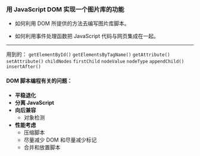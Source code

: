 ### 用 JavaScript  DOM 实现一个图片库的功能

- 如何利用 DOM 所提供的方法去编写图片库脚本。

- 如何利用事件处理函数把 JavaScript 代码与网页集成在一起。

---
用到的：
`getElementById()`
`getElementsByTagName()`
`getAttribute()`
`setAttribute()`
`childNodes`
`firstChild`
`nodeValue`
`nodeType`
`appendChild()`
`insertAfter()`

#### DOM 脚本编程有关的问题：
- **平稳退化**   
- **分离 JavaScript**
- **向后兼容**   
    + 对象检测
- **性能考虑**
    + 压缩脚本
    + 尽量减少 DOM 和尽量减少标记
    + 合并和放置脚本

